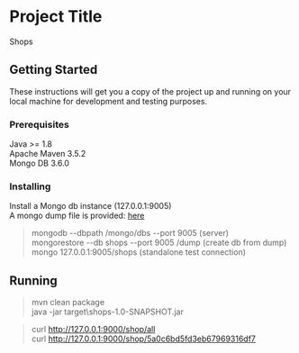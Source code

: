 # Project Title
Shops

## Getting Started

These instructions will get you a copy of the project up and running on your local machine for development and testing purposes.

### Prerequisites

Java >= 1.8  
Apache Maven 3.5.2  
Mongo DB 3.6.0  


### Installing
Install a Mongo db instance (127.0.0.1:9005)  
A mongo dump file is provided: [here](https://github.com/hiddenfounders/web-coding-challenge/blob/master/dump-shops.zip)

> mongodb --dbpath /mongo/dbs  --port 9005             (server)  
> mongorestore  --db shops  --port 9005  /dump         (create db from dump)  
> mongo 127.0.0.1:9005/shops                           (standalone test connection)  

## Running
> mvn clean package  
> java -jar target\shops-1.0-SNAPSHOT.jar  

> curl http://127.0.0.1:9000/shop/all  
> curl http://127.0.0.1:9000/shop/5a0c6bd5fd3eb67969316df7  
